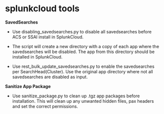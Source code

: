 # splunkcloud tools
**SavedSearches**
- Use disabling_savedsearches.py to disable all savedsearches before ACS or SSAI install in SplunkCloud.
- The script will create a new directory with a copy of each app where the savedsearches will be disabled. The app from this directory should be installed in SplunkCloud.
  
- Use rest_bulk_update_savedsearches.py to enable the savedsearches per SearchHead(Cluster). Use the original app directory where not all savedsearches are disabled as input.

**Sanitize App Package**
- Use sanitize_package.py to clean up .tgz app packages before installation. This will clean up any unwanted hidden files, pax headers and set the correct permissions.
